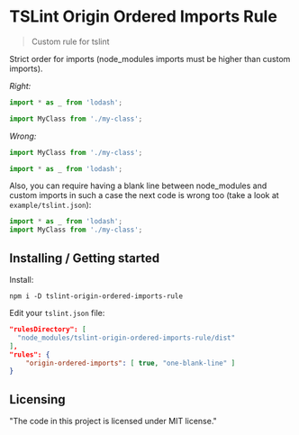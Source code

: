 # TSLint Origin Ordered Imports Rule
> Custom rule for tslint

Strict order for imports (node_modules imports must be higher than custom imports).

*Right:*
```ts
import * as _ from 'lodash';

import MyClass from './my-class';
```

*Wrong:*
```ts
import MyClass from './my-class';

import * as _ from 'lodash';
```
Also, you can require having a blank line between node_modules and custom imports
in such a case the next code is wrong too (take a look at `example/tslint.json`):
```ts
import * as _ from 'lodash';
import MyClass from './my-class';
```

## Installing / Getting started

Install:
```shell
npm i -D tslint-origin-ordered-imports-rule
```

Edit your `tslint.json` file:
```json
"rulesDirectory": [
  "node_modules/tslint-origin-ordered-imports-rule/dist"
],
"rules": {
    "origin-ordered-imports": [ true, "one-blank-line" ]
}
```

## Licensing

"The code in this project is licensed under MIT license."
